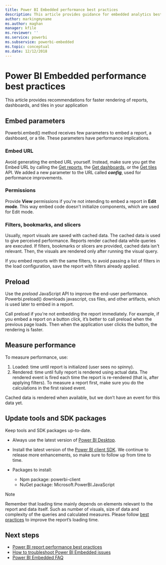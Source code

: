 ```yaml
---
title: Power BI Embedded performance best practices
description: This article provides guidance for embedded analytics best practices
author: markingmyname
ms.author: maghan
manager: kfile
ms.reviewer: ''
ms.service: powerbi
ms.subservice: powerbi-embedded
ms.topic: conceptual
ms.date: 12/12/2018
---
```


# Power BI Embedded performance best practices

This article provides recommendations for faster rendering of reports, dashboards, and tiles in your application

## Embed parameters

Powerbi.embed() method receives few parameters to embed a report, a dashboard, or a tile. These parameters have performance implications.

### Embed URL

Avoid generating the embed URL yourself. Instead, make sure you get the Embed URL by calling the [Get reports](/rest/api/power-bi/reports/getreportsingroup), the [Get dashboards](/rest/api/power-bi/dashboards/getdashboardsingroup), or the [Get tiles](/rest/api/power-bi/dashboards/gettilesingroup) API. We added a new parameter to the URL called **_config_**, used for performance improvements.

### Permissions

Provide **View** permissions if you're not intending to embed a report in **Edit mode**. This way embed code doesn't initialize components, which are used for Edit mode.

### Filters, bookmarks, and slicers

Usually, report visuals are saved with cached data. The cached data is used to give perceived performance. Reports render cached data while queries are executed. If filters, bookmarks or slicers are provided, cached data isn't relevant. Then, the visuals are rendered only after running the visual query.

If you embed reports with the same filters, to avoid passing a list of filters in the load configuration, save the report with filters already applied.

## Preload

Use the *preload* JavaScript API to improve the end-user performance.
Powerbi.preload() downloads javascript, css files, and other artifacts, which is used later to embed in a report.

Call preload if you're not embedding the report immediately. For example, if you embed a report on a button click, it’s better to call preload when the previous page loads. Then when the application user clicks the button, the rendering is faster.

## Measure performance

To measure performance, use:

1. Loaded: time until report is initialized (user sees no spinny).
2. Rendered: time until fully report is rendered using actual data. The rendered event is fired each time the report is re-rendered (that is, after applying filters). To measure a report first, make sure you do the calculations in the first raised event.

Cached data is rendered when available, but we don’t have an event for this data yet.

## Update tools and SDK packages

Keep tools and SDK packages up-to-date.

* Always use the latest version of [Power BI Desktop](https://powerbi.microsoft.com/desktop/).

* Install the latest version of the [Power BI client SDK](https://github.com/Microsoft/PowerBI-JavaScript). We continue to release more enhancements, so make sure to follow up from time to time.

* Packages to install:
    * Npm package: powerbi-client
    * NuGet package: Microsoft.PowerBI.JavaScript

> [!Note]
> Remember that loading time mainly depends on elements relevant to the report and data itself. Such as number of visuals, size of data and complexity of the queries and calculated measures. Please follow [best practices](../power-bi-reports-performance.md) to improve the report’s loading time.

## Next steps

* [Power BI report performance best practices](../power-bi-reports-performance.md)
* [How to troubleshoot Power BI Embedded issues](embedded-troubleshoot.md)
* [Power BI Embedded FAQ](embedded-faq.md)
